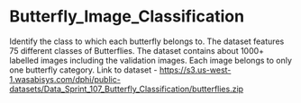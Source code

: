 # Butterfly_Image_Classification
Identify the class to which each butterfly belongs to. 
The dataset features 75 different classes of Butterflies. The dataset contains about 1000+ labelled images including the validation images. Each image belongs to only one butterfly category.
 Link to dataset - https://s3.us-west-1.wasabisys.com/dphi/public-datasets/Data_Sprint_107_Butterfly_Classification/butterflies.zip

